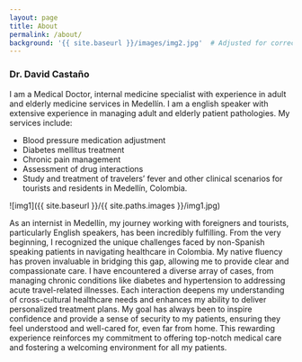 ```yaml
---
layout: page
title: About
permalink: /about/
background: '{{ site.baseurl }}/images/img2.jpg'  # Adjusted for correct path handling
---
```


### Dr. David Castaño

I am a Medical Doctor, internal medicine specialist with experience in adult and elderly medicine services in Medellín. I am a english speaker with extensive experience in managing adult and  elderly patient pathologies. My services include:

- Blood pressure medication adjustment
- Diabetes mellitus treatment
- Chronic pain management
- Assessment of drug interactions
- Study and treatment of travelers’ fever and other clinical scenarios for tourists and residents in Medellín, Colombia.


![img1]({{ site.baseurl }}/{{ site.paths.images }}/img1.jpg)

As an internist in Medellín, my journey working with foreigners and tourists, particularly English speakers, has been incredibly fulfilling. From the very beginning, I recognized the unique challenges faced by non-Spanish speaking patients in navigating healthcare in Colombia. My native fluency has proven invaluable in bridging this gap, allowing me to provide clear and compassionate care. I have encountered a diverse array of cases, from managing chronic conditions like diabetes and hypertension to addressing acute travel-related illnesses. Each interaction deepens my understanding of cross-cultural healthcare needs and enhances my ability to deliver personalized treatment plans. My goal has always been to inspire confidence and provide a sense of security to my patients, ensuring they feel understood and well-cared for, even far from home. This rewarding experience reinforces my commitment to offering top-notch medical care and fostering a welcoming environment for all my patients.